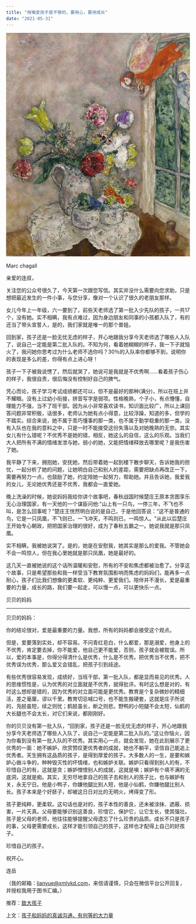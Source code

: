 ```yaml
---
title: "用嘴爱孩子是不够的，要用心，要用成长"
date: "2021-05-31"
---
```


![连岳文章](images/连岳文章picture-1.jpg)

Marc chagall

  

亲爱的连叔，

  

关注您的公众号很久了，今天第一次跟您写信。其实并没什么需要向您求助，只是想把最近发生的一件小事，与您分享，像对一个认识了很久的老朋友那样。

  

女儿今年上一年级，六一要到了，前些天老师选了第一批入少先队的孩子，一共17个，没有她。实不相瞒，我有点难过，因为身边朋友和同事的小孩都入队了，有的还当了带头宣誓人，是的，我们家就是唯一的那个普娃。

  

回到家，孩子还是一脸无忧无虑的样子，开心地跟我分享今天老师选了哪些人入队了，说自己一定能是第二批入队的。不知为何，看着她糊糊的样子，我一下子就恼火了，我问她你思考过为什么老师不选你吗？30％的入队率你都够不到，说明你的表现是多么的差，你得有点上进心呀！

  

孩子一下子被我说愣了，然后就哭了，她说可是我就是不优秀啊……看着孩子伤心的样子，我很自责，很后悔没有控制好自己的脾气。

  

凭心而论，孩子学习考试成绩都还可以，但不是最好的那种(满分)，所以在班上并不耀眼。没有上过幼小衔接，拼音写字是弱项。性格晚熟，个子小，有点懵懂，自理能力不强，当不了班干部。因为从小非常喜欢读书，知识面比较广，所以上课回答问题非常积极，话很多，老师认为她有点小得意，比较浮躁，知道的多，但学的不踏实。综合来说，她不属于乖巧懂事的那一类，也不属于勤学稳重的那一类，没有入队也在我的意料之中，只是一时不能接受这份失落以及对她晚熟的无奈。其实女儿有什么错呢？不优秀不是她的错，相反，她这么的自信，这么的乐观。当我们大人把所有不满的情绪发泄与她，弱小的她，又能把情绪释放去哪里呢？是我伤害了她。

  

我平静了下来，拥抱她，安抚她，然后带着她一起到楼下散步聊天，告诉她我的担忧，一起分析了她的问题，让她明白自己和别人的差距，需要把缺点再改正一下，需要再努力一点，也鼓励了她，约定陪她一起努力，帮助她。并且告诉她，我爱我的女儿，无论她优秀还是不优秀，我都会一直爱她。

  

晚上洗澡的时候，她说妈妈我给你讲个故事吧，春秋战国时候楚庄王原本贪图享乐无心治理国家，有一天他的一个谋臣问他:"山上有一只鸟，一停三年，不飞也不叫，是怎么回事呢？"楚庄王恍然明白说的是自己，于是他回答说：“这不是普通的鸟，它是一只凤凰，不飞则已，一飞冲天，不鸣则已，一鸣惊人。"从此以后楚庄王开始专心朝政，把把国家治理的很好，成为了春秋五霸之一。她说我就是那只凤凰。

  

实不相瞒，我被她说哭了。是的，她是在安慰我，她其实是那么的爱我。不管她会不会一鸣惊人，但在我心里她就是那只凤凰，她是最好的。

  

这几天一直被她说的这个话所温暖和安慰，所有的不安和焦虑都被治愈了。分享这个故事，只是希望那些和我一样受当下教育氛围影响而焦虑的妈妈们，能再多一点耐心，孩子们比我们想像的更柔软、更纯粹、更爱我们。陪伴并不漫长，爱是最重要的力量，成长的路，我们要一起走，可以慢一点，可以更快乐一点。 

  

贝贝的妈妈

  

* * *

  

贝贝的妈妈：

  

你的结论很对，爱是最重要的力量。我想，所有的妈妈都会接受这个观点。

  

但是，爱要落到实处，却不容易。不问青红皂白，什么都爱，那是溺爱，他身上的不优秀，肯定要去掉，你不能爱，他自己更不能爱，否则，孩子就会被耽误。所以，爱的本事是，你得分得清什么是优秀，什么是不优秀。把优秀当不优秀，把不优秀误为优秀，那么爱又会错乱，把孩子引到歧途。

  

有些优秀很容易发现，成绩好，当班干部，第一批入队，都是显而易见的优秀。人的思维惯性是，认为优秀的对立面就是不优秀，就得批评。有时这么想是对的，有时这么想却是错的，因为优秀的对立面可能是更优秀。教育是个复杂微妙的精细活，差之毫厘，谬以千里。教育切忌喊口号，也不能生搬硬套，这就是庄子所说的，凫胫虽短，续之则忧；鹤胫虽长，断之则悲。野鸭的小短腿不会太短，仙鹤的大长腿也不会太长，对它们来说，都刚刚好。

  

你的贝贝没有第一批入队，“回到家，孩子还是一脸无忧无虑的样子，开心地跟我分享今天老师选了哪些人入队了，说自己一定能是第二批入队的。”这让你恼火，因为你看到没有第一批入队的不优秀。其实用心一点，就会发现，她在此刻展示了更优秀的一面：她不嫉妒，欣赏赞叹更优秀者的成就，她也不躺平，坚信自己能追上优秀者。天生拥有这品质的孩子，是得到厚爱的孩子。大多数人的一生，是要和嫉妒心做斗争的，种种毁灭性的坏情绪，也和嫉妒关联。嫉妒只看得到别人的有，不珍惜自己的有，这就是贪；嫉妒憎恨别人的成就，这就是嗔；嫉妒有个填不满的无底洞，这就是痴。其实，无穷尽地拿自己的孩子去和别人的孩子比，也与嫉妒有关，永无宁日。他是小鸭子，你嫌他腿比别人短，他是小仙鹤，你嫌他腿比别人长。孩子本来是个好胚子，却被这日日对比的无明火，烤得变了形。

  

孩子更纯粹，更柔软。这句话也是对的，孩子本性的善良，还未被涂抹、遮蔽、损害，一片天真。父母要能够识别这善良，珍惜它，保护它，让它生长，使其强壮。孩子是父母的老师，他往往能够提醒父母遗忘了什么珍贵的品质。成长不只是孩子的事，父母更需要成长，这样才能引领自己的孩子，这样也才配得上自己的好孩子。

  

珍惜自己的孩子。

  

祝开心。

  

连岳

  

（我的邮箱：lianyue@xmlykd.com，来信请谨慎，只会在微信平台公开回复，并授权我用于图书汇编。）

  

推荐：[致大孩子](http://mp.weixin.qq.com/s?__biz=MjM5NDU0Mjk2MQ==&mid=2651628326&idx=1&sn=7b67d7815022bdc86233c2d94ed4e60f&chksm=bd7e27388a09ae2eaf0bafa842422b8678153b2dabc3c85e4c95ba2dd8ac2dbe4c23cd51b441&scene=21#wechat_redirect)  

上文：[孩子和妈妈的真诚沟通，有何等的大力量](http://mp.weixin.qq.com/s?__biz=MjM5NDU0Mjk2MQ==&mid=2651707709&idx=1&sn=6518b5b643e6a1d3f9ec433f83b2458b&chksm=bd7f5d238a08d4351332776fd74c2675e993b44c7d9c4de0db3e69b098b2fd48d6c8424762df&scene=21#wechat_redirect)
